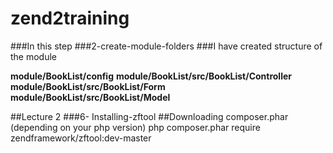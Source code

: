 # zend2training
###In this step 
###2-create-module-folders
###I have created structure of the module


**module/BookList/config**
**module/BookList/src/BookList/Controller**
**module/BookList/src/BookList/Form**
**module/BookList/src/BookList/Model**

##Lecture 2
###6- Installing-zftool
##Downloading composer.phar (depending on your php version)
php composer.phar require zendframework/zftool:dev-master

